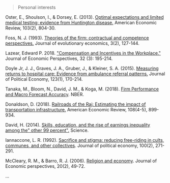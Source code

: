 >  Personal interests

Oster, E., Shoulson, I., & Dorsey, E. (2013). [Optimal expectations and limited medical testing: evidence from Huntington disease.](https://www.jstor.org/stable/pdf/23469683.pdf) American Economic Review, 103(2), 804-30.

Foss, N. J. (1993). [Theories of the firm: contractual and competence perspectives.](https://link.springer.com/article/10.1007/BF01213830) Journal of evolutionary economics, 3(2), 127-144.

Lazear, Edward P. 2018. ["Compensation and Incentives in the Workplace."](https://www.aeaweb.org/articles?id=10.1257/jep.32.3.195) Journal of Economic Perspectives, 32 (3): 195-214.

Doyle Jr, J. J., Graves, J. A., Gruber, J., & Kleiner, S. A. (2015). [Measuring returns to hospital care: Evidence from ambulance referral patterns.](https://www.journals.uchicago.edu/doi/pdfplus/10.1086/677756) Journal of Political Economy, 123(1), 170-214.

Tanaka, M., Bloom, N., David, J. M., & Koga, M. (2018). [Firm Performance and Macro Forecast Accuracy](http://www.nber.org/papers/w24776). NBER.

Donaldson, D. (2018). [Railroads of the Raj: Estimating the impact of transportation infrastructure.](https://www.aeaweb.org/articles?id=10.1257/aer.20101199) American Economic Review, 108(4-5), 899-934.

David, H. (2014). [Skills, education, and the rise of earnings inequality among the" other 99 percent".](http://science.sciencemag.org/content/344/6186/843) Science. 

Iannaccone, L. R. (1992). [Sacrifice and stigma: reducing free-riding in cults, communes, and other collectives](https://www.jstor.org/stable/pdf/2138608.pdf). Journal of political economy, 100(2), 271-291.

McCleary, R. M., & Barro, R. J. (2006). [Religion and economy](https://pubs.aeaweb.org/doi/pdfplus/10.1257/jep.20.2.49). Journal of Economic perspectives, 20(2), 49-72.

...

